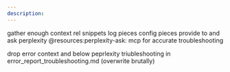 ```yaml
---
description: 
---
```


gather enough context rel snippets log pieces config pieces provide to and ask perplexity @resources:perplexity-ask: mcp for accurate troubleshooting

drop error context 
and below peprlexity triubleshooting in error_report_troubleshooting.md (overwrite brutally)